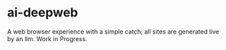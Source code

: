 # ai-deepweb
A web browser experience with a simple catch; all sites are generated live by an llm. Work in Progress.
